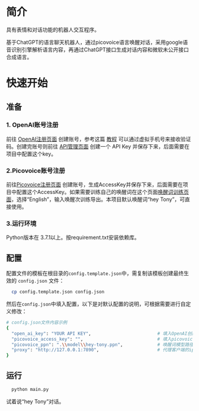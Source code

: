 # 简介

具有表情和对话功能的机器人交互程序。

基于ChatGPT的语言聊天机器人，通过picovoice语言唤醒对话，采用google语音识别引擎解析语言内容，再通过ChatGPT接口生成对话内容和微软未公开接口合成语言。

# 快速开始

## 准备

### 1. OpenAI账号注册

前往 [OpenAI注册页面](https://beta.openai.com/signup) 创建账号，参考这篇 [教程](https://www.pythonthree.com/register-openai-chatgpt/) 可以通过虚拟手机号来接收验证码。创建完账号则前往 [API管理页面](https://beta.openai.com/account/api-keys) 创建一个 API Key 并保存下来，后面需要在项目中配置这个key。

### 2.Picovoice账号注册

前往[Picovoice注册页面](https://console.picovoice.ai/) 创建账号，生成AccessKey并保存下来，后面需要在项目中配置这个AccessKey。如果需要训练自己的唤醒词在这个页面[唤醒词训练页面](https://console.picovoice.ai/ppn)，选择“English”，输入唤醒次训练导出。本项目默认唤醒词“hey Tony”，可直接使用。

### 3.运行环境


Python版本在 3.7.1以上。按requirement.txt安装依赖库。


## 配置

配置文件的模板在根目录的`config.template.json`中，需复制该模板创建最终生效的 `config.json` 文件：

```bash
  cp config.template.json config.json
```

然后在`config.json`中填入配置，以下是对默认配置的说明，可根据需要进行自定义修改：

```bash
# config.json文件内容示例
{ 
  "open_ai_key": "YOUR API KEY",                         # 填入OpenAI创建的 OpenAI API KEY
  "picovoice_access_key": "",                            # 填入picovoice创建的 AccessKey
  "picovoice_ppn": ".\\model\\hey-tony.ppn",             # 唤醒词模型路径
  "proxy": "http://127.0.0.1:7890",                      # 代理客户端的ip和端口
}
```

## 运行

```bash
  python main.py
```

试着说“hey Tony”对话。
